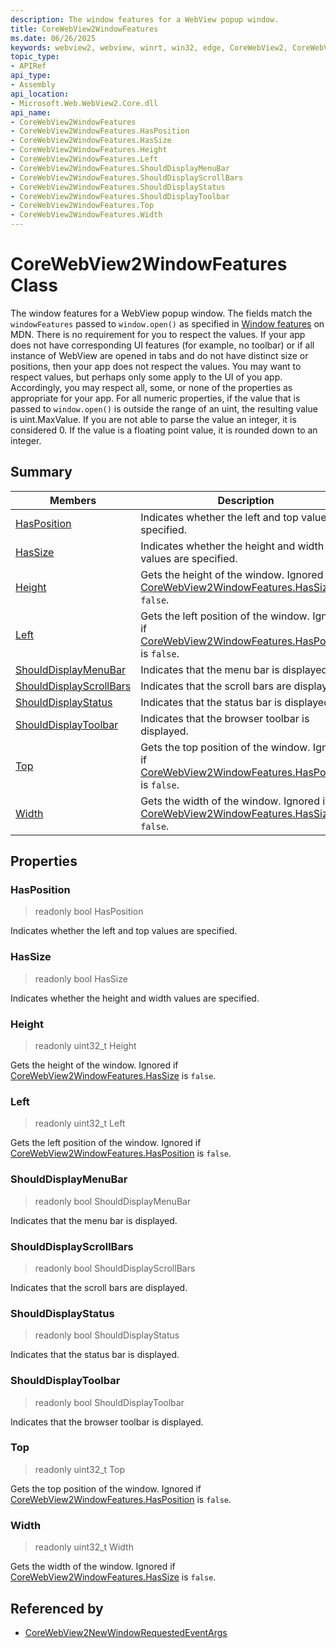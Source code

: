 ```yaml
---
description: The window features for a WebView popup window.
title: CoreWebView2WindowFeatures
ms.date: 06/26/2025
keywords: webview2, webview, winrt, win32, edge, CoreWebView2, CoreWebView2Controller, browser control, edge html, CoreWebView2WindowFeatures
topic_type:
- APIRef
api_type:
- Assembly
api_location:
- Microsoft.Web.WebView2.Core.dll
api_name:
- CoreWebView2WindowFeatures
- CoreWebView2WindowFeatures.HasPosition
- CoreWebView2WindowFeatures.HasSize
- CoreWebView2WindowFeatures.Height
- CoreWebView2WindowFeatures.Left
- CoreWebView2WindowFeatures.ShouldDisplayMenuBar
- CoreWebView2WindowFeatures.ShouldDisplayScrollBars
- CoreWebView2WindowFeatures.ShouldDisplayStatus
- CoreWebView2WindowFeatures.ShouldDisplayToolbar
- CoreWebView2WindowFeatures.Top
- CoreWebView2WindowFeatures.Width
---
```


# CoreWebView2WindowFeatures Class



The window features for a WebView popup window.
The fields match the `windowFeatures` passed to `window.open()` as specified in [Window features](https://developer.mozilla.org/docs/Web/API/Window/open#Window_features) on MDN. There is no requirement for you to respect the values. If your app does not have corresponding UI features (for example, no toolbar) or if all instance of WebView are opened in tabs and do not have distinct size or positions, then your app does not respect the values. You may want to respect values, but perhaps only some apply to the UI of you app. Accordingly, you may respect all, some, or none of the properties as appropriate for your app. For all numeric properties, if the value that is passed to `window.open()` is outside the range of an uint, the resulting value is uint.MaxValue. If you are not able to parse the value an integer, it is considered 0. If the value is a floating point value, it is rounded down to an integer.

## Summary

Members|Description
--|--
[HasPosition](#hasposition) | Indicates whether the left and top values are specified.
[HasSize](#hassize) | Indicates whether the height and width values are specified.
[Height](#height) | Gets the height of the window. Ignored if [CoreWebView2WindowFeatures.HasSize](corewebview2windowfeatures.md#hassize) is `false`.
[Left](#left) | Gets the left position of the window. Ignored if [CoreWebView2WindowFeatures.HasPosition](corewebview2windowfeatures.md#hasposition) is `false`.
[ShouldDisplayMenuBar](#shoulddisplaymenubar) | Indicates that the menu bar is displayed.
[ShouldDisplayScrollBars](#shoulddisplayscrollbars) | Indicates that the scroll bars are displayed.
[ShouldDisplayStatus](#shoulddisplaystatus) | Indicates that the status bar is displayed.
[ShouldDisplayToolbar](#shoulddisplaytoolbar) | Indicates that the browser toolbar is displayed.
[Top](#top) | Gets the top position of the window. Ignored if [CoreWebView2WindowFeatures.HasPosition](corewebview2windowfeatures.md#hasposition) is `false`.
[Width](#width) | Gets the width of the window. Ignored if [CoreWebView2WindowFeatures.HasSize](corewebview2windowfeatures.md#hassize) is `false`.

## Properties

### HasPosition

> readonly  bool HasPosition

Indicates whether the left and top values are specified.

### HasSize

> readonly  bool HasSize

Indicates whether the height and width values are specified.

### Height

> readonly  uint32_t Height

Gets the height of the window. Ignored if [CoreWebView2WindowFeatures.HasSize](corewebview2windowfeatures.md#hassize) is `false`.

### Left

> readonly  uint32_t Left

Gets the left position of the window. Ignored if [CoreWebView2WindowFeatures.HasPosition](corewebview2windowfeatures.md#hasposition) is `false`.

### ShouldDisplayMenuBar

> readonly  bool ShouldDisplayMenuBar

Indicates that the menu bar is displayed.

### ShouldDisplayScrollBars

> readonly  bool ShouldDisplayScrollBars

Indicates that the scroll bars are displayed.

### ShouldDisplayStatus

> readonly  bool ShouldDisplayStatus

Indicates that the status bar is displayed.

### ShouldDisplayToolbar

> readonly  bool ShouldDisplayToolbar

Indicates that the browser toolbar is displayed.

### Top

> readonly  uint32_t Top

Gets the top position of the window. Ignored if [CoreWebView2WindowFeatures.HasPosition](corewebview2windowfeatures.md#hasposition) is `false`.

### Width

> readonly  uint32_t Width

Gets the width of the window. Ignored if [CoreWebView2WindowFeatures.HasSize](corewebview2windowfeatures.md#hassize) is `false`.






## Referenced by

- [CoreWebView2NewWindowRequestedEventArgs](corewebview2newwindowrequestedeventargs.md)
